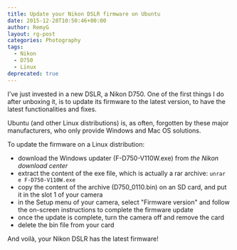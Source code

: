 ```yaml
---
title: Update your Nikon DSLR firmware on Ubuntu
date: 2015-12-28T10:50:46+00:00
author: RemyG
layout: rg-post
categories: Photography
tags:
  - Nikon
  - D750
  - Linux
deprecated: true
---
```

I've just invested in a new DSLR, a Nikon D750. One of the first things I do after unboxing it, is to update its firmware to the latest version, to have the latest functionalities and fixes.

Ubuntu (and other Linux distributions) is, as often, forgotten by these major manufacturers, who only provide Windows and Mac OS solutions.

<!--more-->

To update the firmware on a Linux distribution:

- download the Windows updater (F-D750-V110W.exe) from *the Nikon download center*
- extract the content of the exe file, which is actually a rar archive: `unrar e F-D750-V110W.exe`
- copy the content of the archive (D750_0110.bin) on an SD card, and put it in the slot 1 of your camera
- in the Setup menu of your camera, select "Firmware version" and follow the on-screen instructions to complete the firmware update
- once the update is complete, turn the camera off and remove the card
- delete the bin file from your card

And voilà, your Nikon DSLR has the latest firmware!
